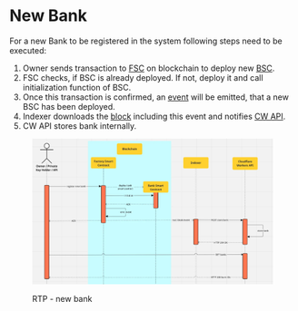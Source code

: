 # New Bank

For a new Bank to be registered in the system following steps need to be executed:

1. Owner sends transaction to [FSC](../actors/factory-smart-contract.md) on blockchain to deploy new [BSC](../actors/bank-smart-contract.md).
2. FSC checks, if BSC is already deployed. If not, deploy it and call initialization function of BSC.
3. Once this transaction is confirmed, an [event](../terminology.md#events) will be emitted, that a new BSC has been deployed.
4. Indexer downloads the [block](../terminology.md#block) including this event and notifies [CW API](../actors/cloudflare-workers-api.md).
5. CW API stores bank internally.

<figure><img src="../.gitbook/assets/rtp-new-bank.webp" alt=""><figcaption><p>RTP - new bank</p></figcaption></figure>
